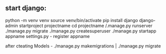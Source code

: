 ## start django:
python -m venv venv
source venv/bin/activate
pip install django
django-admin startproject projectname
cd projectname
/.manage.py runserver
./manage.py migrate
./manage.py createsuperuser
./manage.py startapp appname
settings.py - register appname

after cteating Models - ./manage.py makemigrations | ./manage.py migrate

